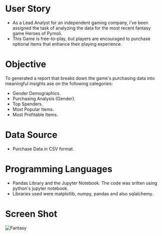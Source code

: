 # User Story 
* As a Lead Analyst for an independent gaming company, i've been assigned the task of analyzing the data for the most recent fantasy game Heroes of Pymoli.
* This Game is free-to-play, but players are encouraged to purchase optional items that enhance their playing experience.

# Objective
To generated a report that breaks down the game's purchasing data into meaningful insights ase on the following categories:

* Gender Demographics.
* Purchasing Analysis (Gender).
* Top Spenders.
* Most Popular Items.
* Most Profitable Items.



# Data Source
* Purchase Data in CSV format.

# Programming Languages

* Pandas Library and the Jupyter Notebook. The code was sritten using python's jupyter notebook.
* Libraries used were matplotlib, numpy, pandas and also sqlalchemy. 

# Screen Shot

![Fantasy](https://user-images.githubusercontent.com/71161293/110712158-c4cdcd80-81ce-11eb-9b64-d6851507b4b1.png)







